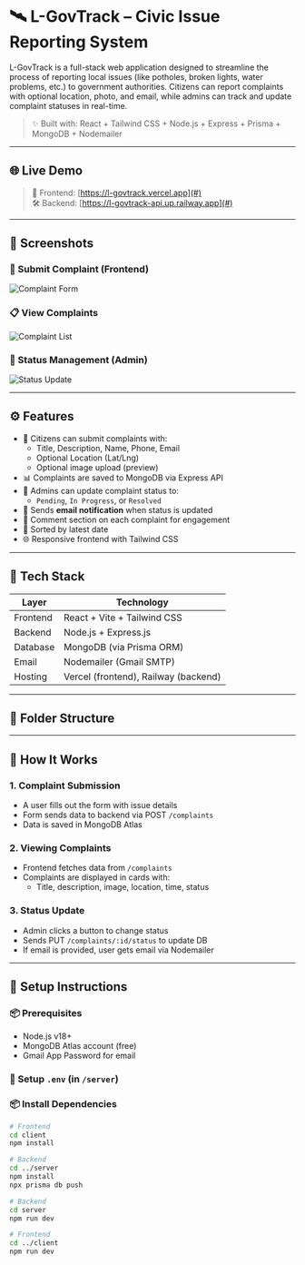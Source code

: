 # 🛰️ L-GovTrack – Civic Issue Reporting System

L-GovTrack is a full-stack web application designed to streamline the process of reporting local issues (like potholes, broken lights, water problems, etc.) to government authorities. Citizens can report complaints with optional location, photo, and email, while admins can track and update complaint statuses in real-time.

> ✨ Built with: React + Tailwind CSS + Node.js + Express + Prisma + MongoDB + Nodemailer

---

## 🌐 Live Demo

> 🔗 Frontend: [https://l-govtrack.vercel.app](#)  
> 🛠️ Backend: [https://l-govtrack-api.up.railway.app](#)

---

## 📸 Screenshots

### 🎯 Submit Complaint (Frontend)

![Complaint Form](screenshots/form.png)

### 📋 View Complaints

![Complaint List](screenshots/list.png)

### 🔧 Status Management (Admin)

![Status Update](screenshots/status.png)

---

## ⚙️ Features

- 📝 Citizens can submit complaints with:
  - Title, Description, Name, Phone, Email
  - Optional Location (Lat/Lng)
  - Optional image upload (preview)
- 📊 Complaints are saved to MongoDB via Express API
- 🎯 Admins can update complaint status to:
  - `Pending`, `In Progress`, or `Resolved`
- 📩 Sends **email notification** when status is updated
- 💬 Comment section on each complaint for engagement
- 📅 Sorted by latest date
- 🌐 Responsive frontend with Tailwind CSS

---

## 🔧 Tech Stack

| Layer     | Technology                  |
|-----------|-----------------------------|
| Frontend  | React + Vite + Tailwind CSS |
| Backend   | Node.js + Express.js        |
| Database  | MongoDB (via Prisma ORM)    |
| Email     | Nodemailer (Gmail SMTP)     |
| Hosting   | Vercel (frontend), Railway (backend) |

---

## 📁 Folder Structure


---

## 🧪 How It Works

### 1. Complaint Submission

- A user fills out the form with issue details
- Form sends data to backend via POST `/complaints`
- Data is saved in MongoDB Atlas

### 2. Viewing Complaints

- Frontend fetches data from `/complaints`
- Complaints are displayed in cards with:
  - Title, description, image, location, time, status

### 3. Status Update

- Admin clicks a button to change status
- Sends PUT `/complaints/:id/status` to update DB
- If email is provided, user gets email via Nodemailer

---

## 🚀 Setup Instructions

### 📦 Prerequisites

- Node.js v18+
- MongoDB Atlas account (free)
- Gmail App Password for email

### 🔑 Setup `.env` (in `/server`)


### 📦 Install Dependencies

```bash
# Frontend
cd client
npm install

# Backend
cd ../server
npm install
npx prisma db push

# Backend
cd server
npm run dev

# Frontend
cd ../client
npm run dev
